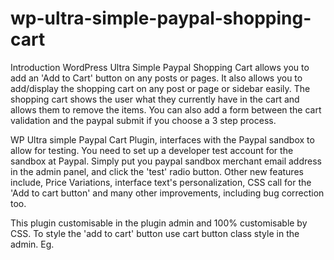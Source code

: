 # wp-ultra-simple-paypal-shopping-cart
Introduction
WordPress Ultra Simple Paypal Shopping Cart allows you to add an 'Add to Cart' button on any posts or pages. It also allows you to add/display the shopping cart on any post or page or sidebar easily. The shopping cart shows the user what they currently have in the cart and allows them to remove the items. You can also add a form between the cart validation and the paypal submit if you choose a 3 step process.

WP Ultra simple Paypal Cart Plugin, interfaces with the Paypal sandbox to allow for testing. You need to set up a developer test account for the sandbox at Paypal. Simply put you paypal sandbox merchant email address in the admin panel, and click the 'test' radio button. Other new features include, Price Variations, interface text's personalization, CSS call for the 'Add to cart button' and many other improvements, including bug correction too.

This plugin customisable in the plugin admin and 100% customisable by CSS. To style the 'add to cart' button use cart button class style in the admin. Eg.
